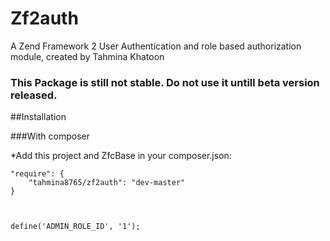 # Zf2auth

A Zend Framework 2 User Authentication and role based authorization module, created by Tahmina Khatoon

### This Package is still not stable. Do not use it untill beta version released.

##Installation

###With composer

*Add this project and ZfcBase in your composer.json:

    "require": {
        "tahmina8765/zf2auth": "dev-master"
    }



    define('ADMIN_ROLE_ID', '1');